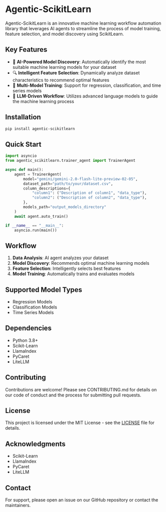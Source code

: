 # Agentic-ScikitLearn

Agentic-ScikitLearn is an innovative machine learning workflow automation library that leverages AI agents to streamline the process of model training, feature selection, and model discovery using ScikitLearn.

## Key Features

- 🤖 **AI-Powered Model Discovery**: Automatically identify the most suitable machine learning models for your dataset
- 🔍 **Intelligent Feature Selection**: Dynamically analyze dataset characteristics to recommend optimal features
- 🚀 **Multi-Model Training**: Support for regression, classification, and time series models
- 🧠 **LLM-Driven Workflow**: Utilizes advanced language models to guide the machine learning process

## Installation

```bash
pip install agentic-scikitlearn
```

## Quick Start

```python
import asyncio
from agentic_scikitlearn.trainer_agent import TrainerAgent

async def main():
    agent = TrainerAgent(
        model="gemini/gemini-2.0-flash-lite-preview-02-05",
        dataset_path="path/to/your/dataset.csv",
        column_descriptions={
            "column1": ("Description of column1", "data_type"),
            "column2": ("Description of column2", "data_type"),
        },
        models_path="output_models_directory"
    )
    await agent.auto_train()

if __name__ == "__main__":
    asyncio.run(main())
```

## Workflow

1. **Data Analysis**: AI agent analyzes your dataset
2. **Model Discovery**: Recommends optimal machine learning models
3. **Feature Selection**: Intelligently selects best features
4. **Model Training**: Automatically trains and evaluates models

## Supported Model Types

- Regression Models
- Classification Models
- Time Series Models

## Dependencies

- Python 3.8+
- Scikit-Learn
- LlamaIndex
- PyCaret
- LiteLLM

## Contributing

Contributions are welcome! Please see CONTRIBUTING.md for details on our code of conduct and the process for submitting pull requests.

## License

This project is licensed under the MIT License - see the [LICENSE](LICENSE) file for details.

## Acknowledgments

- Scikit-Learn
- LlamaIndex
- PyCaret
- LiteLLM

## Contact

For support, please open an issue on our GitHub repository or contact the maintainers.
